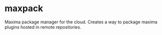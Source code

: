 # maxpack
Maxima package manager for the cloud. Creates a way to package maxima plugins hosted in remote repositories.
